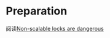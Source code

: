 # Preparation
阅读[Non-scalable locks are dangerous](https://pdos.csail.mit.edu/6.828/2017/readings/linux-lock.pdf)
